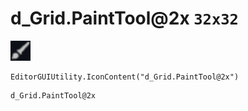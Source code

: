 # d_Grid.PaintTool@2x `32x32`
<img src="/img/d_Grid.PaintTool.png" width=32 height=32>

``` CSharp
EditorGUIUtility.IconContent("d_Grid.PaintTool@2x")
```
```
d_Grid.PaintTool@2x
```
